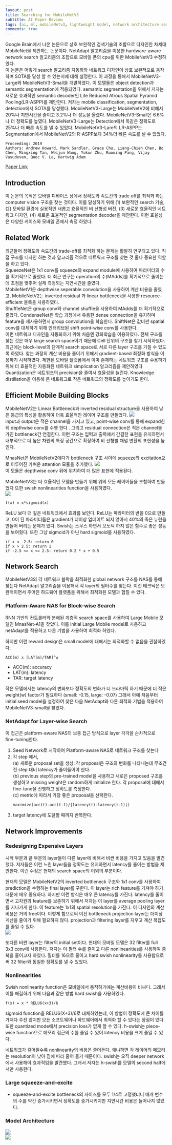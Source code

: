 ```yaml
---
layout: post  
title: Searching for MobileNetV3         
subtitle: AI Paper Review    
tags: [ai, ml, mobileNetv3, lightweight model, network architecture search]    
comments: true
---  
```


Google Brain에서 나온 논문으로 상호 보완적인 검색기술의 조합으로 디자인한 차세대 MobileNet을 제안하는 논문이다.
NetAdapt 알고리즘을 이용한 hardware-aware network search 알고리즘의 조합으로 모바일 폰의 cpu를 위한 MobileNetV3 수정하였다.  
이 논문은 어떻게 search 알고리즘 자동화와 네트워크 디자인이 상호 보완적으로 동작하며 SOTA를 달성 할 수 있는지에 대해 설명한다. 
이 과정을 통해서 MobileNetV3-Large와 MobileNetV3-Small을 개발하였다. 
이 모델들은 object detection과 semantic segmentation에 적용되었다.
semantic segmentation을 위해서 저자는 새로운 효과적인 semantic decoder인 Lite Reduced Atrous Spatial Pyramid Pooling(LR-ASPP)를 제안한다. 
저자는 mobile classification, segmentation, detection에서 SOTA를 당성했다.
MobileNetV3-Large는 MobileNetV2에 비해서 20%나 지연시간을 줄이고 3.2%나 더 성능을 올렸다. 
MobileNetV3-Small은 6.6%나 더 정확도를 높였다. 
MobileNetV3-Large는 Detection에서 똑같은 정확도로 25%나 더 빠른 속도를 낼 수 있었다. 
MobileNetV3-Lare의 LR-ASPP는 Segmentation에서 MobileNetV2의 R-ASPP보다 34%더 빠른 속도를 낼 수 있었다.

```
Proceeding: 2019  
Authors: Andrew Howard, Mark Sandler, Grace Chu, Liang-Chieh Chen, Bo Chen, Mingxing Tan, Weijun Wang, Yukun Zhu, Ruoming Pang, Vijay Vasudevan, Quoc V. Le, Hartwig Adam  
```

[Paper Link](https://arxiv.org/pdf/1905.02244.pdf)  

## Introduction
이 논문의 목적은 모바일 디바이스 상에서 정확도와 속도간의 trade off를 최적화 하는 computer vision 구조를 찾는 것이다.
이를 달성하기 위해 (1) 보완적인 search 기술, (2) 모바일 환경에 실용적인 새롭고 효율적인 비 션형성 버전, (3) 새로운 효율적인 네트워크 디자인, (4) 새로운 효율적인 segmentation decoder을 제안한다.
이런 효율성은 다양한 케이스와 모바일 폰에서 측정 하였다. 
 
## Related Work
최근들어 정확도와 속도간의 trade-off를 최적화 하는 문제는 활발히 연구되고 있다. 
직접 구조를 디자인 하는 것과 알고리즘 적으로 네트워크 구조를 찾는 것 둘다 중요한 역할을 하고 있다.  
SqueezeNet은 1x1 conv를 squeeze와 expand module에 사용하여 파라미터의 수를 획기적으로 줄였다.
더 최근 연구는 operation의 수(MAdds)를 획기적으로 줄이는데 초점을 맞추어 실제 측정되는 지연시간을 줄였다.   
MobileNetV1은 depthwise seperable convolution을 사용하여 계산 비용을 줄였고, MobileNetV2는 inverted residual 과 linear bottleneck을 사용한 resource-efficient 블록을 사용하였다.   
ShuffleNet은 group conv와 channel shuffle을 사용하여 MAdds를 더 획기적으로 줄였다. 
CondenseNet은 학습 과정에서 유용한 dense connection을 유지하며 feature을 제사용하면서 group convolution을 학습한다. 
ShiftNet은 값비싼 spatial conv를 대체하기 위해 인터리브된 shift point-wise conv를 사용한다.   
이런 네트워크 디자인을 자동화하기 위해 처음엔 강화학습을 이용하였다. 
전체 구조를 찾는 것은 매우 large search space이기 때문에 Cell 단위의 구조를 찾기 시작하였다.
최근에는 block-level의 단계적 search space로 서로 다른 layer 구조를 가질 수 있도록 하였다. 
찾는 과정의 계산 비용을 줄이기 위해서 gradient-based 최정화 방식을 이용하기 시작하였다.
제한된 모바일 플랫폼에서 이미 존재하는 네트워크 구조를 수용하기 위해 더 효율적인 자동화된 네트워크 simplication 알고리즘을 제안하였다
Quantization은 네트워크의 precision을 줄여서 효율성을 늘린다. 
Knowledge distillation을 이용해 큰 네트워크로 작은 네트워크의 정확도를 높이기도 한다. 

## Efficient Mobile Building Blocks
MobileNetV2는 Linear Bottleneck과 inverted residual structure을 사용하여 낮은 등급의 특성을 활용하여 더욱 효율적인 레이어 구조를 만들었다. 
![](./../assets/resource/ai_paper/paper9/1.png)  
input과 output은 적은 channel을 가지고 있고, point-wise conv를 통해 expand한 뒤 depthwise conv를 수행 한다 .
그리고 residual connection은 적은 channel을 가진 bottleneck간 연결한다. 
이런 구조는 입력과 출력에서 간결한 표현을 유지하면서 내부적으로 더 높은 차원의 특징 공간으로 확장하여 비 선형별 채녈 변환의 표현성을 높인다. 

MnasNet은 MobileNetV2에다가 bottleneck 구조 사이에 squeeze와 excitation으로 이루어진 가벼운 attention 모듈을 추가했다. 
![](./../assets/resource/ai_paper/paper9/2.png)  
이 모듈은 depthwise conv 뒤에 위치하여 더 많은 표현에 적용된다. 

MobileNetV3는 더 효율적인 모델을 만들기 위해 위의 모든 레이어들을 조합하여 만들었다
또한 swish nonlinearities function을 사용하였다.  
![](./../assets/resource/ai_paper/paper9/3.png)  
```
f(x) = x*sigmoid(x)
```
ReLU 보다 더 깊은 네트워크에서 효과를 보인다. ReLU는 파라미터의 반을 0으로 만들고, 0이 된 파라미터들은 gradient가 더이상 업데이트 되지 않아서 40%의 죽은 뉴런을 만들어 버리는 문제가 있다.
Swish는 스무스 하면서 모노틱 하지 않은 함수로 좋은 성능을 보여줬다. 
또한 그냥 sigmoid가 아닌 hard sigmoid를 사용하였다. 
```
if x < -2.5: return 0  
if x > 2.5: return 1  
if -2.5 <= x <= 2.5: return 0.2 * x + 0.5  
```

## Network Search
MobileNetV3의 각 네트워크 블락을 최적화한 global network 구조를 NAS를 통해 찾는다
NetAdapt 알고리즘을 이용해서 각 layer의 필터수를 찾는다. 
이런 테크닉은 보완적이면서 주어진 하드웨어 플랫폼을 위해서 최적화된 모델과 합칠 수 있다. 

### Platform-Aware NAS for Block-wise Search
RNN 기반의 컨트롤러와 분해된 계층적 search space를 사용하여 Large Mobile 모델인
MnasNet-A1을 찾았다. 이를 initial Large Mobile model로 사용하고 netAdapt를 적용하고 다른 기법을 사용하여 최적화 하였다.

하지만 이런 reward design은 small model에 대해서는 최적화할 수 없음을 관찰하였다.
```
ACC(m) x [LAT(m)/TAR]^w
```
* ACC(m): accuracy
* LAT(m): latency
* TAR: target latency  

작은 모델에서는 latency의 변화보다 정확도의 변화가 더 드라마틱 하기 때문에 더 작은 weight(w) factor가 필요하다
(small: -0.15, large: -0.07) 
그래서 아예 처음부터 initial seed model을 설정하여 찾은 다음 NetAdapt와 다른 최적화 기법을 적용하여 MobileNetV3-small을 찾았다. 

### NetAdapt for Layer-wise Search 
이 접근은 platform-aware NAS의 보충 접근 방식으로 layer 각각을 순차적으로 fine-tuning한다. 
1. Seed Network로 시작하여 Platform-aware NAS로 네트워크 구조를 찾는다
2. 각 step 에서,   
(a) 새로운 proposal set을 생성: 각 proposal은 구조의 변화를 나타내는데 무조건 전 step 대비 latency가 줄어들어야 한다.  
(b) previous step의 pre-trained model을 사용하고 새로은 proposed 구조를 생성하고 missing weight은 random하게 initialize 한다. 
각 proposal에 대해서 fine-tune을 진행하고 정확도를 측정한다.  
(c) metric에 따라서 가장 좋은 proposal을 선택한다. 
    ```
    maximize(acc(t)-acc(t-1)/|latency(t)-latency(t-1)|)  
    ```
3. target latency에 도달할 때까지 반복한다.

## Network Improvements
### Redesigning Expensive Layers
시작 부분과 끝 부분의 layer들이 다른 layer에 비해서 비싼 비용을 가지고 있음을 발견했다.
저자들은 이런 느린 layer들을 정확도는 유지하면서 latency를 줄이는 방법을 제안한다.
이런 수정은 현재의 search space의 이외의 부분이다.

현재의 모델은 MobileNetV2의 inverted bottleneck 구조와 1x1 conv를 사용하여 prediction을 수행하는 final layer를 구한다.
이 layer는 rich feature를 가져야 하기 때문에 매우 종요하다. 하지만 이런 방식은 매우 큰 latency를 가진다.
latency를 줄이면서 고차원의 feature를 보존하기 위해서 저자는 이 layer를 average pooling layer를 지나가게 한다.
이 feature는 1x1의 spatial resolution을 가진다. 이 디자인의 계산 비용은 거의 free이다. 이렇게 함으로써 이전 bottleneck projection layer는 더이상 계산을 줄이기 위해 필요하지 않다.
projection과 filtering layer를 지우고 계산 복잡도를 줄일 수 있다.  
![](./../assets/resource/ai_paper/paper9/4.png)  

또다른 비싼 layer는 filter의 initial set이다. 
현대의 모바일 모델은 32 filter를 full 3x3 conv에 사용한다.
저자는 이 필터 수를 줄이고 다른 nonlinearities를 사용하여 중복을 줄이고자 하였다. 
필터를 16으로 줄이고 hard swish nonlinearity를 사용합으로써 32 filter와 동일한 정확도를 낼 수 있었다.

### Nonlinearities
Swish nonlinearity function은 모바엘에서 동작하기에는 계산비용이 비싸다.
그래서 이를 해결하기 위해 다음과 같은 방법 hard swish을 사용하였다.
```
f(x) = x * RELU6(x+3)/6
```
sigmoid function을 RELU6(X+3)/6로 대체하였는데, 
이 방법이 정확도에 큰 차이를 가져다 주진 않지만 모든 소프트웨어나 하드웨어에서 최적화 할 수 있다는 장점이 있다.
또한 quantized mode에서 precision loss가 없게 할 수 있다.
h-swish는 piece-wise function으로 메모리 접근의 수를 줄일 수 있어 latency 비용을 크게 줄일 수 있다.

네트워크가 깊어질수록 nonlinearity의 비용은 줄어든다. 왜냐하면 각 레이어의 메모리는 resolution이 낮아 짐에 따라 줄어 들기 때문이다.
swish는 오직 deeper network에서 사용해야 효과적임을 발견했다.
그래서 저자는 h-swish를 모델의 second half에서만 사용한다.

### Large squeeze-and-excite
* squeeze-and-excite bottleneck의 사이즈를 모두 1/4로 고정했더니 매개 변수의 수를 약간 증가시키면서 정확도를 증가시키지만 지연시간 비용은 늘어나지 않았다.

### Model Architecture
![](./../assets/resource/ai_paper/paper9/5.png)  
![](./../assets/resource/ai_paper/paper9/6.png)  

